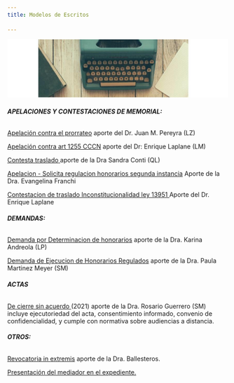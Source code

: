 ```yaml
---
title: Modelos de Escritos

---
```

![modelos de escritos](/images/uploads/imagen.jpg)

###### **APELACIONES Y CONTESTACIONES DE MEMORIAL:**

[Apelación contra el prorrateo](/escritos/apelacion-contra-prorrateo-dr-perreyra/index.html) aporte del Dr. Juan M. Pereyra (LZ)

[Apelación contra art 1255 CCCN](https://encuentrodemediadores.org/fallos/modeloapelacion1255/index.html) aporte del Dr: Enrique Laplane (LM)

[Contesta traslado](https://encuentrodemediadores.org/contesta-traslado-de-apelacion-notificacion-espontanea/index.html)[ ](pages-contesta-traslado-de-apelacion-notificacion-espontanea-md)aporte de la Dra Sandra Conti (QL)

[Apelacion - Solicita regulacion honorarios segunda instancia](https://encuentrodemediadores.org/Fallos/modelo-apelacion-franchi/index.html) Aporte de la Dra. Evangelina Franchi

[Contestacion de traslado Inconstitucionalidad ley 13951 ](pages-contestacion-de-traslado-planteo-de-inconstitucionalidad-ley-13951-md/)Aporte del Dr. Enrique Laplane

###### **DEMANDAS:**

[Demanda por Determinacion de honorarios](https://encuentrodemediadores.org/Fallos/modelo-de-demanda-por-determinacion-de-honorarios/index.html) aporte de la Dra. Karina Andreola (LP)

[Demanda de Ejecucion de Honorarios Regulados](https://encuentrodemediadores.org/demanda-ejecucion-honorarios-regulados/index.html) aporte de la Dra. Paula Martinez Meyer (SM)

###### **ACTAS**

[De cierre sin acuerdo ](https://encuentrodemediadores.org/acta-de-cierre-sin-acuerdo/index.html#cierre-por-imposibilidad-de-notificacion-y-a-pedido-de-la-parte)(2021) aporte de la Dra. Rosario Guerrero (SM) incluye ejecutoriedad del acta, consentimiento informado, convenio de confidencialidad, y cumple con normativa sobre audiencias a distancia.

###### **OTROS:**

[Revocatoria in extremis](/escritos/revocatoria-in-extremis/index.html) aporte de la Dra. Ballesteros.

[Presentación del mediador en el expediente. ](/escritos/se-presenta-constituye-domicilio-constancia-en-caratula/index.html)